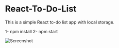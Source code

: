 # React-To-Do-List

This is a simple React to-do list app with local storage.

1- npm install
2- npm start

![Screenshot](https://github.com/yigitsr/React-To-Do-List/assets/55548182/779e82e6-f69b-47f2-b352-f0a80fbcc2fb)
